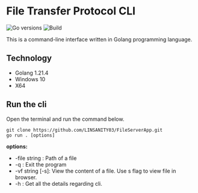 # File Transfer Protocol CLI

![Go versions](https://img.shields.io/badge/Golang-1.21.4-blue)
![Build](https://github.com/LINSANITY03/FileServerApp/actions/workflows/tests.yml/badge.svg)

This is a command-line interface written in Golang programming language.

## Technology

- Golang 1.21.4
- Windows 10
- X64

## Run the cli

Open the terminal and run the command below.

```
git clone https://github.com/LINSANITY03/FileServerApp.git
go run . [options]
```

**options:**

- -file string :
  Path of a file
- -q : Exit the program
- -vf string [-s]:
  View the content of a file. Use s flag to view file in browser.
- -h : Get all the details regarding cli.

